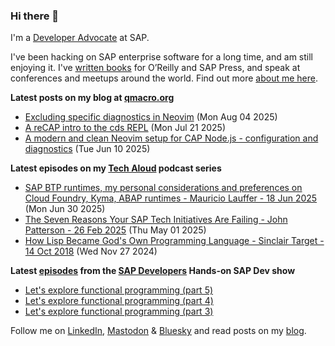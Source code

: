 
### Hi there 👋

I'm a [Developer Advocate](https://developers.sap.com/developer-advocates.html) at SAP.

I've been hacking on SAP enterprise software for a long time, and am still enjoying it. I've [written books](https://qmacro.org/about/#writing-and-talks) for O’Reilly and SAP Press, and speak at conferences and meetups around the world. Find out more [about me here](https://qmacro.org/about).

**Latest posts on my blog at [qmacro.org](https://qmacro.org/blog/)**
- [Excluding specific diagnostics in Neovim](https://qmacro.org/blog/posts/2025/08/04/excluding-specific-diagnostics-in-neovim/) (Mon Aug 04 2025)
- [A reCAP intro to the cds REPL](https://qmacro.org/blog/posts/2025/07/21/a-recap-intro-to-the-cds-repl/) (Mon Jul 21 2025)
- [A modern and clean Neovim setup for CAP Node.js - configuration and diagnostics](https://qmacro.org/blog/posts/2025/06/10/a-modern-and-clean-neovim-setup-for-cap-node.js-configuration-and-diagnostics/) (Tue Jun 10 2025)

**Latest episodes on my [Tech Aloud](https://anchor.fm/tech-aloud) podcast series**
- [SAP BTP runtimes, my personal considerations and preferences on Cloud Foundry, Kyma, ABAP runtimes - Mauricio Lauffer - 18 Jun 2025](https://podcasters.spotify.com/pod/show/tech-aloud/episodes/SAP-BTP-runtimes--my-personal-considerations-and-preferences-on-Cloud-Foundry--Kyma--ABAP-runtimes---Mauricio-Lauffer---18-Jun-2025-e34tadv) (Mon Jun 30 2025)
- [The Seven Reasons Your SAP Tech Initiatives Are Failing - John Patterson - 26 Feb 2025](https://podcasters.spotify.com/pod/show/tech-aloud/episodes/The-Seven-Reasons-Your-SAP-Tech-Initiatives-Are-Failing---John-Patterson---26-Feb-2025-e32876f) (Thu May 01 2025)
- [How Lisp Became God&#x27;s Own Programming Language - Sinclair Target - 14 Oct 2018](https://podcasters.spotify.com/pod/show/tech-aloud/episodes/How-Lisp-Became-Gods-Own-Programming-Language---Sinclair-Target---14-Oct-2018-e2rip0q) (Wed Nov 27 2024)

**Latest [episodes](https://www.youtube.com/playlist?list=PL6RpkC85SLQABOpzhd7WI-hMpy99PxUo0) from the [SAP Developers](https://www.youtube.com/user/sapdevs) Hands-on SAP Dev show**
- [Let&#x27;s explore functional programming (part 5)](https://www.youtube.com/watch?v&#x3D;8eKWxP3F6xc)
- [Let&#x27;s explore functional programming (part 4)](https://www.youtube.com/watch?v&#x3D;1j253luGOlU)
- [Let&#x27;s explore functional programming (part 3)](https://www.youtube.com/watch?v&#x3D;zVyxUWAnM2c)

Follow me on [LinkedIn](https://www.linkedin.com/in/djadams/), [Mastodon](https://hachyderm.io/@qmacro) &amp; [Bluesky](https://bsky.app/profile/qmacro.org) and read posts on my [blog](https://qmacro.org/blog/).

